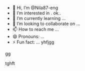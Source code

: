 - 👋 Hi, I’m @Nila87-eng
- 👀 I’m interested in . ok..
- 🌱 I’m currently learning ...
- 💞️ I’m looking to collaborate on ...
- 📫 How to reach me ...
- 😄 Pronouns: ...
- ⚡ Fun fact: ...
yhfjgg
<!---
Nila87-eng/Nila8tggfy7-eng is a ✨ special ✨ repository because its `README.md` (this file) appears on your GitHub profile.
You can click the Preview link to take a look at your changes.
--->gg
tghft
